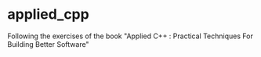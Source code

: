 applied_cpp
===========

Following the exercises of the book "Applied C++ : Practical Techniques For Building Better Software"
